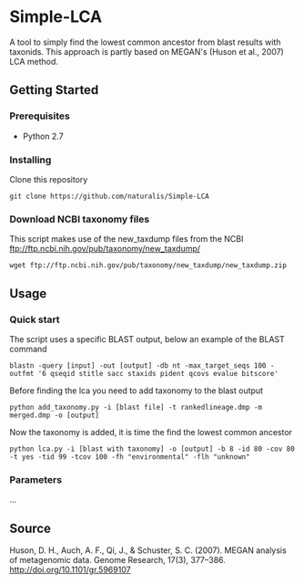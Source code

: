 # Simple-LCA
A tool to simply find the lowest common ancestor from blast results with taxonids. This approach is partly based on MEGAN's (Huson et al., 2007) LCA method.
## Getting Started
### Prerequisites
* Python 2.7
### Installing
Clone this repository
```
git clone https://github.com/naturalis/Simple-LCA
```
### Download NCBI taxonomy files
This script makes use of the new_taxdump files from the NCBI ftp://ftp.ncbi.nih.gov/pub/taxonomy/new_taxdump/
```
wget ftp://ftp.ncbi.nih.gov/pub/taxonomy/new_taxdump/new_taxdump.zip
```
## Usage
### Quick start
The script uses a specific BLAST output, below an example of the BLAST command
```
blastn -query [input] -out [output] -db nt -max_target_seqs 100 -outfmt '6 qseqid stitle sacc staxids pident qcovs evalue bitscore'
```
Before finding the lca you need to add taxonomy to the blast output
```
python add_taxonomy.py -i [blast file] -t rankedlineage.dmp -m merged.dmp -o [output]
```
Now the taxonomy is added, it is time the find the lowest common ancestor
```
python lca.py -i [blast with taxonomy] -o [output] -b 8 -id 80 -cov 80 -t yes -tid 99 -tcov 100 -fh "environmental" -flh "unknown" 
```
### Parameters
...

## Source
Huson, D. H., Auch, A. F., Qi, J., & Schuster, S. C. (2007). MEGAN analysis of metagenomic data. Genome Research, 17(3), 377–386. http://doi.org/10.1101/gr.5969107
